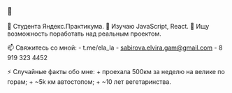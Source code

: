 ###  👋

🔭 Студента Яндекс.Практикума.
🌱 Изучаю JavaScript, React.
👯 Ищу возможность поработать над реальным проектом.

📫  Свяжитесь со мной: - t.me/ela_la
                         - sabirova.elvira.gam@gmail.com
                         - 8 919 323 4452
                         
⚡ Случайные факты обо мне: + проехала 500км за неделю на велике по горам; 
                           + ~5k км автостопом;
                           + ~10 лет вегетаринства.
                            
                            
